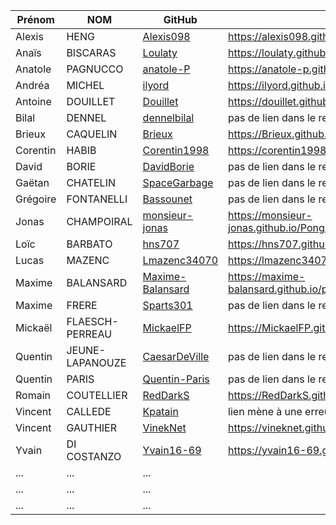 | Prénom              | NOM              | GitHub                                                        | Pong                                        |
| ------------------- |----------------  | ------------------------------------------------------------- | --------------------------------------------------------- |
| Alexis              | HENG             | [Alexis098](https://github.com/Alexis098)                     | https://alexis098.github.io/pong/index.html    |
| Anaïs               | BISCARAS         | [Loulaty](https://github.com/Loulaty)                         | https://loulaty.github.io/pong|
| Anatole             | PAGNUCCO         | [anatole-P](https://github.com/anatole-P)                     | https://anatole-p.github.io/Pong/index.html|
| Andréa              | MICHEL           | [ilyord](https://github.com/ilyord)                           |   https://ilyord.github.io/Pong/index.html       |
| Antoine             | DOUILLET         | [Douillet](https://github.com/Douillet)                       | https://douillet.github.io/pong/     |
| Bilal               | DENNEL           | [dennelbilal](https://github.com/dennelbilal)                 | pas de lien dans le readme|
| Brieux              | CAQUELIN         | [Brieux](https://github.com/Brieux)                           | https://Brieux.github.io/Pong/index.html   |
| Corentin            | HABIB            | [Corentin1998](https://github.com/Corentin1998)               | https://corentin1998.github.io/Pong/index.html |
| David               | BORIE            | [DavidBorie](https://github.com/DavidBorie)                   |  pas de lien dans le readme et repo vide  |
| Gaëtan              | CHATELIN         | [SpaceGarbage](https://github.com/SpaceGarbage)               |pas de lien dans le readme|
| Grégoire            | FONTANELLI       | [Bassounet](https://github.com/Bassounet)                     | pas de lien dans le readme  |
| Jonas               | CHAMPOIRAL       | [monsieur-jonas](https://github.com/monsieur-jonas)           |https://monsieur-jonas.github.io/Pong/index.html|
| Loïc                | BARBATO          | [hns707](https://github.com/hns707)                           |   https://hns707.github.io/pong/          |
| Lucas               | MAZENC           | [Lmazenc34070](https://github.com/Lmazenc34070)               | https://lmazenc34070.github.io/Pong/index.html |
| Maxime              | BALANSARD        | [Maxime-Balansard](https://github.com/Maxime-Balansard)       | https://maxime-balansard.github.io/pong/index.html     |
| Maxime              | FRERE            | [Sparts301](https://github.com/Sparts301)                     | pas de lien dans le readme et repo vide |
| Mickaël             | FLAESCH-PERREAU  | [MickaelFP](https://github.com/MickaelFP)                     |https://MickaelFP.github.io/Pong/index.html|
| Quentin             | JEUNE-LAPANOUZE  | [CaesarDeVille](https://github.com/CaesarDeVille)             |pas de lien dans le readme |
| Quentin             | PARIS            | [Quentin-Paris](https://github.com/Quentin-Paris)                   | pas de lien dans le readme      |
| Romain              | COUTELLIER       | [RedDarkS](https://github.com/RedDarkS)                       | https://RedDarkS.github.io/pong/index.html |
| Vincent             | CALLEDE          | [Kpatain](https://github.com/Kpatain)                         |  lien mène à une erreur 404                |
| Vincent             | GAUTHIER         | [VinekNet](https://github.com/VinekNet)                       |https://vineknet.github.io/PONG/index.html |
| Yvain               | DI COSTANZO      | [Yvain16-69](https://github.com/Yvain16-69)                   |https://yvain16-69.github.io/PONG/index.html |
| ...       | ...         |   ... |
| ...       | ...         |   ... |
| ...       | ...         |   ... |

